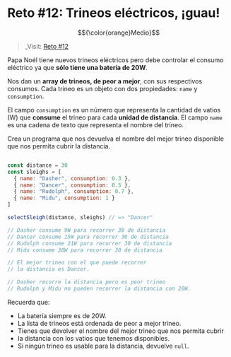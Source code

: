 # Reto #12: Trineos eléctricos, ¡guau!

$${\color{orange}Medio}$$

> _Visit: [Reto #12](https://2022.adventjs.dev/es/challenges/2022/12)

Papa Noél tiene nuevos trineos eléctricos pero debe controlar el consumo
eléctrico ya que **sólo tiene una batería de 20W**.

Nos dan un **array de trineos, de peor a mejor**, con sus respectivos consumos.
Cada trineo es un objeto con dos propiedades: `name` y `consumption`.

El campo `consumption` es un número que representa la cantidad de vatios (W) que
**consume** el trineo para cada **unidad de distancia**. El campo `name` es una
cadena de texto que representa el nombre del trineo.

Crea un programa que nos devuelva el nombre del mejor trineo disponible que nos
permita cubrir la distancia.

```javascript

const distance = 30
const sleighs = [
  { name: "Dasher", consumption: 0.3 },
  { name: "Dancer", consumption: 0.5 },
  { name: "Rudolph", consumption: 0.7 },
  { name: "Midu", consumption: 1 }
]

selectSleigh(distance, sleighs) // => "Dancer"

// Dasher consume 9W para recorrer 30 de distancia
// Dancer consume 15W para recorrer 30 de distancia
// Rudolph consume 21W para recorrer 30 de distancia
// Midu consume 30W para recorrer 30 de distancia

// El mejor trineo con el que puede recorrer
// la distancia es Dancer.

// Dasher recorre la distancia pero es peor trineo
// Rudolph y Midu no pueden recorrer la distancia con 20W.
```

Recuerda que:

- La batería siempre es de 20W.
- La lista de trineos está ordenada de peor a mejor trineo.
- Tienes que devolver el nombre del mejor trineo que nos permita cubrir
- la distancia con los vatios que tenemos disponibles.
- Si ningún trineo es usable para la distancia, devuelve `null`.
